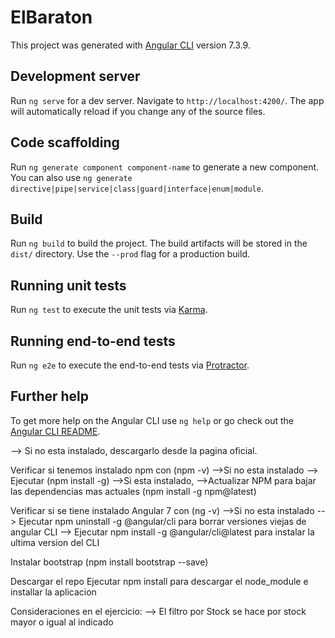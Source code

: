 # ElBaraton

This project was generated with [Angular CLI](https://github.com/angular/angular-cli) version 7.3.9.

## Development server

Run `ng serve` for a dev server. Navigate to `http://localhost:4200/`. The app will automatically reload if you change any of the source files.

## Code scaffolding

Run `ng generate component component-name` to generate a new component. You can also use `ng generate directive|pipe|service|class|guard|interface|enum|module`.

## Build

Run `ng build` to build the project. The build artifacts will be stored in the `dist/` directory. Use the `--prod` flag for a production build.

## Running unit tests

Run `ng test` to execute the unit tests via [Karma](https://karma-runner.github.io).

## Running end-to-end tests

Run `ng e2e` to execute the end-to-end tests via [Protractor](http://www.protractortest.org/).

## Further help

To get more help on the Angular CLI use `ng help` or go check out the [Angular CLI README](https://github.com/angular/angular-cli/blob/master/README.md).



--> Si no esta instalado, descargarlo desde la pagina oficial.

Verificar si tenemos instalado npm con (npm -v)
-->Si no esta instalado 
	--> Ejecutar (npm install -g)
-->Si esta instalado, 
	-->Actualizar NPM para bajar las dependencias mas actuales (npm install -g npm@latest)

Verificar si se tiene instalado Angular 7 con (ng -v)
-->Si no esta instalado
	--> Ejecutar npm uninstall -g @angular/cli para borrar versiones viejas de angular CLI
	--> Ejecutar npm install -g @angular/cli@latest para instalar la ultima version del CLI

Instalar bootstrap (npm install bootstrap --save)

Descargar el repo
Ejecutar npm install para descargar el node_module e installar la aplicacion

Consideraciones en el ejercicio:
	--> El filtro por Stock se hace por stock mayor o igual al indicado